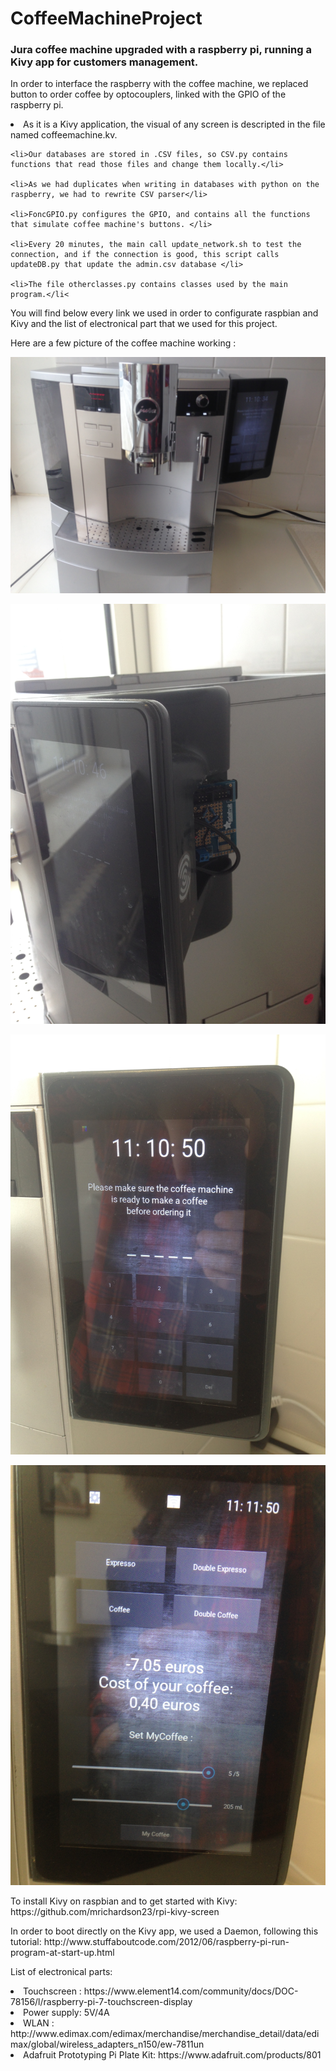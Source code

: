 # CoffeeMachineProject
<h3>
	Jura coffee machine upgraded with a raspberry pi, running a Kivy app for customers management.
</h3>

<p>
In order to interface the raspberry with the coffee machine, we replaced button to order coffee by optocouplers, linked with the GPIO of the raspberry pi.
</p>

<p>
	<li>As it is a Kivy application, the visual of any screen is descripted in the file named coffeemachine.kv.</li>

	<li>Our databases are stored in .CSV files, so CSV.py contains functions that read those files and change them locally.</li>

	<li>As we had duplicates when writing in databases with python on the raspberry, we had to rewrite CSV parser</li>
	
	<li>FoncGPIO.py configures the GPIO, and contains all the functions that simulate coffee machine's buttons. </li>
	
	<li>Every 20 minutes, the main call update_network.sh to test the connection, and if the connection is good, this script calls updateDB.py that update the admin.csv database </li>
	
	<li>The file otherclasses.py contains classes used by the main program.</li<
</p>
You will find below every link we used in order to configurate raspbian and Kivy and the list of electronical part that we used for this project.

Here are a few picture of the coffee machine working :

![ScreenShot](/App/Data/ImgReadMe/IMG_1636.JPG?raw=true )

![ScreenShot](/App/Data/ImgReadMe/IMG_1637.JPG?raw=true )

![ScreenShot](/App/Data/ImgReadMe/IMG_1638.JPG?raw=true )

![ScreenShot](/App/Data/ImgReadMe/IMG_1639.JPG?raw=true )

<p>
	To install Kivy on raspbian and to get started with Kivy: 
	https://github.com/mrichardson23/rpi-kivy-screen
</p>
<p>
In order to boot directly on the Kivy app, we used a Daemon, following this tutorial:
	http://www.stuffaboutcode.com/2012/06/raspberry-pi-run-program-at-start-up.html
</p>
<p>
	List of electronical parts:
	<li>Touchscreen : https://www.element14.com/community/docs/DOC-78156/l/raspberry-pi-7-touchscreen-display</li>
	<li>Power supply: 5V/4A </li>
	<li>WLAN : http://www.edimax.com/edimax/merchandise/merchandise_detail/data/edimax/global/wireless_adapters_n150/ew-7811un</li>
	<li>Adafruit Prototyping Pi Plate Kit: https://www.adafruit.com/products/801</li>

</p>
